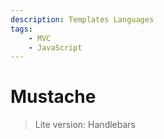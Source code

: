 ```yaml
---
description: Templates Languages
tags:
    - MVC
    - JavaScript
---
```


# Mustache

> Lite version: Handlebars
